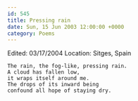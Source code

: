 ```yaml
---
id: 545
title: Pressing rain
date: Sun, 15 Jun 2003 12:00:00 +0000
category: Poems
---
```


Edited: 03/17/2004
Location: Sitges, Spain

    The rain, the fog-like, pressing rain.  
    A cloud has fallen low,  
    it wraps itself around me.  
    The drops of its inward being  
    confound all hope of staying dry.


